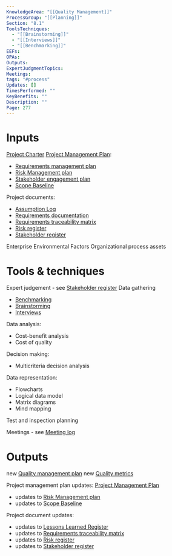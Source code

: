 ```yaml
---
KnowledgeArea: "[[Quality Management]]"
ProcessGroup: "[[Planning]]"
Section: "8.1"
ToolsTechniques:
  - "[[Brainstorming]]"
  - "[[Interviews]]"
  - "[[Benchmarking]]"
EEFs:
OPAs:
Outputs:
ExpertJudgmentTopics:
Meetings:
tags: "#process"
Updates: []
TimesPerformed: ""
KeyBenefits: ""
Description: ""
Page: 277
---
```

# Inputs
[Project Charter](Project%20Charter.md)
[Project Management Plan](Project%20Management%20Plan.md):
* [Requirements management plan](Requirements%20management%20plan.md)
* [Risk Management plan](Risk%20Management%20plan.md)
* [Stakeholder engagement plan](Stakeholder%20engagement%20plan.md)
* [Scope Baseline](Scope%20Baseline.md)

Project documents:
* [Assumption Log](Assumption%20Log.md)
* [Requirements documentation](Requirements%20documentation.md)
* [Requirements traceability matrix](Requirements%20traceability%20matrix.md)
* [Risk register](Risk%20register.md)
* [Stakeholder register](Stakeholder%20register.md)

Enterprise Environmental Factors
Organizational process assets

# Tools & techniques
Expert judgement - see [Stakeholder register](Stakeholder%20register.md)
Data gathering
* [Benchmarking](Benchmarking.md)
* [Brainstorming](Brainstorming.md)
* [Interviews](Interviews.md)

Data analysis:
* Cost-benefit analysis
* Cost of quality

Decision making:
* Multicriteria decision analysis

Data representation:
* Flowcharts
* Logical data model
* Matrix diagrams
* Mind mapping

Test and inspection planning

Meetings - see [Meeting log](Meeting%20log.md)
# Outputs
new [Quality management plan](Quality%20management%20plan.md)
new [Quality metrics](Quality%20metrics.md)

Project management plan updates: [Project Management Plan](Project%20Management%20Plan.md)
* updates to [Risk Management plan](Risk%20Management%20plan.md)
* updates to [Scope Baseline](Scope%20Baseline.md)


Project document updates:
* updates to [Lessons Learned Register](Lessons%20Learned%20Register.md)
* updates to [Requirements traceability matrix](Requirements%20traceability%20matrix.md)
* updates to [Risk register](Risk%20register.md)
* updates to [Stakeholder register](Stakeholder%20register.md)


